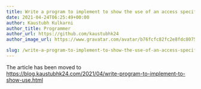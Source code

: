 ```yaml
---
title: Write a program to implement to show the use of an access specifier.
date: 2021-04-24T06:25:49+00:00
author: Kaustubh Kulkarni
author_title: Programmer
author_url: https://github.com/kaustubhk24
author_image_url: https://www.gravatar.com/avatar/b76fcfc82fc2e8fdc8075636f1735f61?s=200

slug: /write-a-program-to-implement-to-show-the-use-of-an-access-specifier/
---
```

The article has been moved to https://blog.kaustubhk24.com/2021/04/write-program-to-implement-to-show-use.html